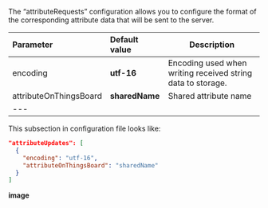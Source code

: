 The “attributeRequests” configuration allows you to configure the format of the corresponding attribute data that will be 
sent to the server.

| **Parameter**          | **Default value** | **Description**                                             |
|:-----------------------|:------------------|-------------------------------------------------------------|
| encoding               | **utf-16**        | Encoding used when writing received string data to storage. |
| attributeOnThingsBoard | **sharedName**    | Shared attribute name                                       |
| ---                    |                   |                                                             |

This subsection in configuration file looks like:

```json
"attributeUpdates": [
  {
    "encoding": "utf-16",
    "attributeOnThingsBoard": "sharedName"
  }
]
```

**image**

